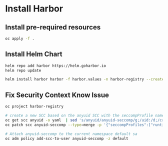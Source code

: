 # Install Harbor

## Install pre-required resources

```sh {"interpreter":"/bin/bash"}
oc apply -f .
```

## Install Helm Chart

```sh
helm repo add harbor https://helm.goharbor.io
helm repo update
```

```sh
helm install harbor harbor -f harbor.values -n harbor-registry --create-namespace
```

## Fix Security Context Know Issue

```sh
oc project harbor-registry
```

```sh
# create a new SCC based on the anyuid SCC with the seccompProfile named anyuid-seccomp
oc get scc anyuid -o yaml  | sed 's/anyuid/anyuid-seccomp/g;/uid:/d;/creationTimestamp/d;/generation/d;/resourceVersion/d'  | oc create -f -
oc patch scc anyuid-seccomp --type=merge -p '{"seccompProfiles":["runtime/default"]}'
```

```sh
# Attach anyuid-seccomp to the current namespace default sa
oc adm policy add-scc-to-user anyuid-seccomp -z default
```